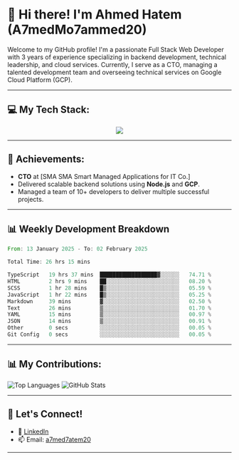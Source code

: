 # 👋 Hi there! I'm Ahmed Hatem (A7medMo7ammed20)

Welcome to my GitHub profile! I'm a passionate Full Stack Web Developer with 3 years of experience specializing in backend development, technical leadership, and cloud services. Currently, I serve as a CTO, managing a talented development team and overseeing technical services on Google Cloud Platform (GCP).

---

## 💻 My Tech Stack:
<p align="center">
  <a href="https://skillicons.dev">
    <img src="https://skillicons.dev/icons?i=angular,nodejs,gcp,ts,tailwindcss,git,mysql,firebase" />
  </a>
</p>

---

## 🌟 Achievements:
- **CTO** at [SMA SMA Smart Managed Applications for IT Co.]
- Delivered scalable backend solutions using **Node.js** and **GCP**.
- Managed a team of 10+ developers to deliver multiple successful projects.

---
## 📊 Weekly Development Breakdown
<!--START_SECTION:waka-->

```rust
From: 13 January 2025 - To: 02 February 2025

Total Time: 26 hrs 15 mins

TypeScript   19 hrs 37 mins  ██████████████████▓░░░░░░   74.71 %
HTML         2 hrs 9 mins    ██░░░░░░░░░░░░░░░░░░░░░░░   08.20 %
SCSS         1 hr 28 mins    █▒░░░░░░░░░░░░░░░░░░░░░░░   05.59 %
JavaScript   1 hr 22 mins    █▒░░░░░░░░░░░░░░░░░░░░░░░   05.25 %
Markdown     39 mins         ▓░░░░░░░░░░░░░░░░░░░░░░░░   02.50 %
Text         26 mins         ▒░░░░░░░░░░░░░░░░░░░░░░░░   01.70 %
YAML         15 mins         ▒░░░░░░░░░░░░░░░░░░░░░░░░   00.97 %
JSON         14 mins         ▒░░░░░░░░░░░░░░░░░░░░░░░░   00.91 %
Other        0 secs          ░░░░░░░░░░░░░░░░░░░░░░░░░   00.05 %
Git Config   0 secs          ░░░░░░░░░░░░░░░░░░░░░░░░░   00.05 %
```

<!--END_SECTION:waka-->

---

## 📊 My Contributions:
![Top Languages](https://github-readme-stats.vercel.app/api/top-langs/?username=A7medMo7ammed20&layout=compact&theme=radical)
![GitHub Stats](https://github-readme-stats.vercel.app/api?username=A7medMo7ammed20&show_icons=true&theme=radical)


---

## 🤝 Let's Connect!
- 💼 [LinkedIn](https://linkedin.com/in/ahmed-hatem-9679912b7)
- 📫 Email: [a7med7atem20](mailto:a7med7atem20@gmail.com)

---
